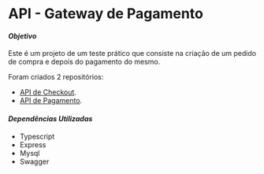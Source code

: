 ﻿# API - Gateway de Pagamento

#### _Objetivo_

Este é um projeto de um teste prático que consiste na criação de um pedido de compra e depois do pagamento do mesmo.

Foram criados 2 repositórios:
- [API de Checkout](https://github.com/rusouza/checkout).
- [API de Pagamento](https://github.com/rusouza/payment_gateway).

#### _Dependências Utilizadas_

- Typescript
- Express
- Mysql
- Swagger